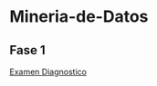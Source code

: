 # Mineria-de-Datos
## Fase 1
[Examen Diagnostico](https://github.com/AdrianaTrejo/Mineria-de-Datos/blob/main/Ex-Diagnostico_1853256.pdf)
